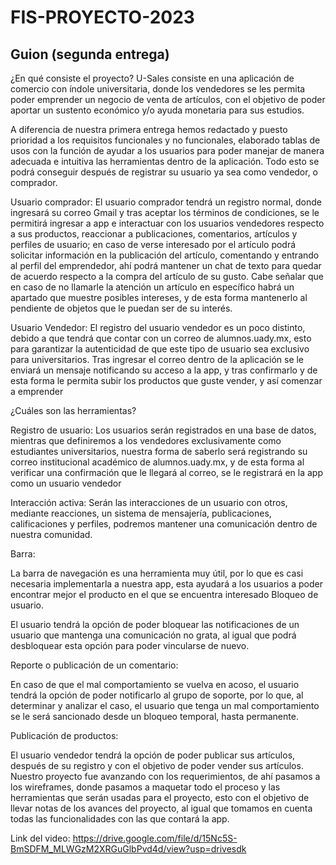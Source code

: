 # FIS-PROYECTO-2023
## Guion (segunda entrega)
¿En qué consiste el proyecto?
U-Sales consiste en una aplicación de comercio con índole universitaria, donde los vendedores se les permita poder emprender un negocio de venta de artículos, con el objetivo de poder aportar un sustento económico y/o ayuda monetaria para sus estudios.

A diferencia de nuestra primera entrega hemos redactado y puesto prioridad a los requisitos funcionales y no funcionales, elaborado tablas de usos con la función de ayudar a los usuarios para poder manejar de manera adecuada e intuitiva las herramientas dentro de la aplicación. Todo esto se podrá conseguir después de registrar su usuario ya sea como vendedor, o comprador.

Usuario comprador:
El usuario comprador tendrá un registro normal, donde ingresará su correo Gmail y tras aceptar los términos de condiciones, se le permitirá ingresar a app e interactuar con los usuarios vendedores respecto a sus productos, reaccionar a publicaciones, comentarios, artículos y perfiles de usuario; en caso de verse interesado por el artículo podrá solicitar información en la publicación del artículo, comentando y entrando al perfil del emprendedor, ahí podrá mantener un chat de texto para quedar de acuerdo respecto a la compra del artículo de su gusto.
Cabe señalar que en caso de no llamarle la atención un artículo en específico habrá un apartado que muestre posibles intereses, y de esta forma mantenerlo al pendiente de objetos que le puedan ser de su interés.

Usuario Vendedor:
El registro del usuario vendedor es un poco distinto, debido a que tendrá que contar con un correo de alumnos.uady.mx, esto para garantizar la autenticidad de que este tipo de usuario sea exclusivo para universitarios. Tras ingresar el correo dentro de la aplicación se le enviará un mensaje notificando su acceso a la app, y tras confirmarlo y de esta forma le permita subir los productos que guste vender, y así comenzar a emprender 

¿Cuáles son las herramientas?	

Registro de usuario:
Los usuarios serán registrados en una base de datos, mientras que definiremos a los vendedores exclusivamente como estudiantes universitarios, nuestra forma de saberlo será registrando su correo institucional académico de alumnos.uady.mx, y de esta forma al verificar una confirmación que le llegará al correo, se le registrará en la app como un usuario vendedor

Interacción activa:
Serán las interacciones de un usuario con otros, mediante reacciones, un sistema de mensajería, publicaciones, calificaciones y perfiles, podremos mantener una comunicación dentro de nuestra comunidad.

Barra: 

La barra de navegación es una herramienta muy útil, por lo que es casi necesaria implementarla a nuestra app, esta ayudará a los usuarios a poder encontrar mejor el producto en el que se encuentra interesado
Bloqueo de usuario.

El usuario tendrá la opción de poder bloquear las notificaciones de un usuario que mantenga una comunicación no grata, al igual que podrá desbloquear esta opción para poder vincularse de nuevo.

Reporte o publicación de un comentario:

En caso de que el mal comportamiento se vuelva en acoso, el usuario tendrá la opción de poder notificarlo al grupo de soporte, por lo que, al determinar y analizar el caso, el usuario que tenga un mal comportamiento se le será sancionado desde un bloqueo temporal, hasta permanente.

Publicación de productos:

El usuario vendedor tendrá la opción de poder publicar sus artículos, después de su registro y con el objetivo de poder vender sus artículos.
Nuestro proyecto fue avanzando con los requerimientos, de ahí pasamos a los wireframes, donde pasamos a maquetar todo el proceso y las herramientas que serán usadas para el proyecto, esto con el objetivo de llevar notas de los avances del proyecto, al igual que tomamos en cuenta todas las funcionalidades con las que contará la app.

Link del video: https://drive.google.com/file/d/15Nc5S-BmSDFM_MLWGzM2XRGuGlbPvd4d/view?usp=drivesdk
